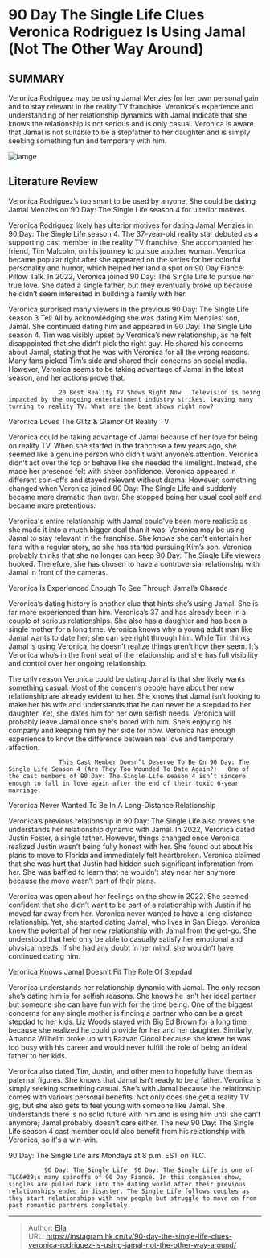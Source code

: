 # 90 Day The Single Life Clues Veronica Rodriguez Is Using Jamal (Not The Other Way Around)


## SUMMARY 



  Veronica Rodriguez may be using Jamal Menzies for her own personal gain and to stay relevant in the reality TV franchise.   Veronica&#39;s experience and understanding of her relationship dynamics with Jamal indicate that she knows the relationship is not serious and is only casual.   Veronica is aware that Jamal is not suitable to be a stepfather to her daughter and is simply seeking something fun and temporary with him.  

![iamge](https://static1.srcdn.com/wordpress/wp-content/uploads/2024/01/90-day-the-single-life-veronica-rodriguez.jpg)

## Literature Review

Veronica Rodriguez’s too smart to be used by anyone. She could be dating Jamal Menzies on 90 Day: The Single Life season 4 for ulterior motives.




Veronica Rodriguez likely has ulterior motives for dating Jamal Menzies in 90 Day: The Single Life season 4. The 37-year-old reality star debuted as a supporting cast member in the reality TV franchise. She accompanied her friend, Tim Malcolm, on his journey to pursue another woman. Veronica became popular right after she appeared on the series for her colorful personality and humor, which helped her land a spot on 90 Day Fiancé: Pillow Talk. In 2022, Veronica joined 90 Day: The Single Life to pursue her true love. She dated a single father, but they eventually broke up because he didn’t seem interested in building a family with her.




Veronica surprised many viewers in the previous 90 Day: The Single Life season 3 Tell All by acknowledging she was dating Kim Menzies’ son, Jamal. She continued dating him and appeared in 90 Day: The Single Life season 4. Tim was visibly upset by Veronica’s new relationship, as he felt disappointed that she didn’t pick the right guy. He shared his concerns about Jamal, stating that he was with Veronica for all the wrong reasons. Many fans picked Tim’s side and shared their concerns on social media. However, Veronica seems to be taking advantage of Jamal in the latest season, and her actions prove that.

                  20 Best Reality TV Shows Right Now   Television is being impacted by the ongoing entertainment industry strikes, leaving many turning to reality TV. What are the best shows right now?   


 Veronica Loves The Glitz &amp; Glamor Of Reality TV 
         




Veronica could be taking advantage of Jamal because of her love for being on reality TV. When she started in the franchise a few years ago, she seemed like a genuine person who didn’t want anyone’s attention. Veronica didn’t act over the top or behave like she needed the limelight. Instead, she made her presence felt with sheer confidence. Veronica appeared in different spin-offs and stayed relevant without drama. However, something changed when Veronica joined 90 Day: The Single Life and suddenly became more dramatic than ever. She stopped being her usual cool self and became more pretentious.

Veronica&#39;s entire relationship with Jamal could’ve been more realistic as she made it into a much bigger deal than it was. Veronica may be using Jamal to stay relevant in the franchise. She knows she can’t entertain her fans with a regular story, so she has started pursuing Kim’s son. Veronica probably thinks that she no longer can keep 90 Day: The Single Life viewers hooked. Therefore, she has chosen to have a controversial relationship with Jamal in front of the cameras.






 Veronica Is Experienced Enough To See Through Jamal’s Charade 
         

Veronica’s dating history is another clue that hints she’s using Jamal. She is far more experienced than him. Veronica’s 37 and has already been in a couple of serious relationships. She also has a daughter and has been a single mother for a long time. Veronica knows why a young adult man like Jamal wants to date her; she can see right through him. While Tim thinks Jamal is using Veronica, he doesn’t realize things aren’t how they seem. It’s Veronica who’s in the front seat of the relationship and she has full visibility and control over her ongoing relationship.

The only reason Veronica could be dating Jamal is that she likely wants something casual. Most of the concerns people have about her new relationship are already evident to her. She knows that Jamal isn’t looking to make her his wife and understands that he can never be a stepdad to her daughter. Yet, she dates him for her own selfish needs. Veronica will probably leave Jamal once she&#39;s bored with him. She’s enjoying his company and keeping him by her side for now. Veronica has enough experience to know the difference between real love and temporary affection.




                  This Cast Member Doesn’t Deserve To Be On 90 Day: The Single Life Season 4 (Are They Too Wounded To Date Again?)   One of the cast members of 90 Day: The Single Life season 4 isn’t sincere enough to fall in love again after the end of their toxic 6-year marriage.   



 Veronica Never Wanted To Be In A Long-Distance Relationship 
         

Veronica’s previous relationship in 90 Day: The Single Life also proves she understands her relationship dynamic with Jamal. In 2022, Veronica dated Justin Foster, a single father. However, things changed once Veronica realized Justin wasn’t being fully honest with her. She found out about his plans to move to Florida and immediately felt heartbroken. Veronica claimed that she was hurt that Justin had hidden such significant information from her. She was baffled to learn that he wouldn’t stay near her anymore because the move wasn’t part of their plans.




Veronica was open about her feelings on the show in 2022. She seemed confident that she didn’t want to be part of a relationship with Justin if he moved far away from her. Veronica never wanted to have a long-distance relationship. Yet, she started dating Jamal, who lives in San Diego. Veronica knew the potential of her new relationship with Jamal from the get-go. She understood that he’d only be able to casually satisfy her emotional and physical needs. If she had any doubt in her mind, she wouldn’t have continued dating him.



 Veronica Knows Jamal Doesn’t Fit The Role Of Stepdad 
          

Veronica understands her relationship dynamic with Jamal. The only reason she’s dating him is for selfish reasons. She knows he isn’t her ideal partner but someone she can have fun with for the time being. One of the biggest concerns for any single mother is finding a partner who can be a great stepdad to her kids. Liz Woods stayed with Big Ed Brown for a long time because she realized he could provide for her and her daughter. Similarly, Amanda Wilhelm broke up with Razvan Ciocoi because she knew he was too busy with his career and would never fulfill the role of being an ideal father to her kids.




Veronica also dated Tim, Justin, and other men to hopefully have them as paternal figures. She knows that Jamal isn’t ready to be a father. Veronica is simply seeking something casual. She’s with Jamal because the relationship comes with various personal benefits. Not only does she get a reality TV gig, but she also gets to feel young with someone like Jamal. She understands there is no solid future with him and is using him until she can&#39;t anymore; Jamal probably doesn’t care either. The new 90 Day: The Single Life season 4 cast member could also benefit from his relationship with Veronica, so it&#39;s a win-win.



90 Day: The Single Life airs Mondays at 8 p.m. EST on TLC.




              90 Day: The Single Life  90 Day: The Single Life is one of TLC&#39;s many spinoffs of 90 Day Fiancé. In this companion show, singles are pulled back into the dating world after their previous relationships ended in disaster. The Single Life follows couples as they start relationships with new people but struggle to move on from past romantic partners completely.   





---

> Author: [Ella](https://instagram.hk.cn/)  
> URL: https://instagram.hk.cn/tv/90-day-the-single-life-clues-veronica-rodriguez-is-using-jamal-not-the-other-way-around/  

